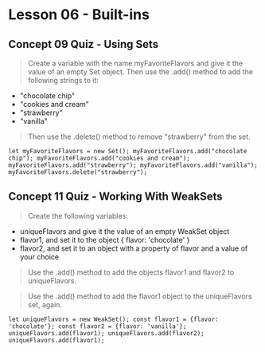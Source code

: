 # Lesson 06 - Built-ins

## Concept 09 Quiz - Using Sets

> Create a variable with the name myFavoriteFlavors and give it the value of an empty Set object. Then use the .add() method to add the following strings to it:

- "chocolate chip"
- "cookies and cream"
- "strawberry"
- "vanilla"

> Then use the .delete() method to remove "strawberry" from the set.

`let myFavoriteFlavors = new Set();
myFavoriteFlavors.add("chocolate chip");
myFavoriteFlavors.add("cookies and cream");
myFavoriteFlavors.add("strawberry");
myFavoriteFlavors.add("vanilla");
myFavoriteFlavors.delete("strawberry");`

## Concept 11 Quiz - Working With WeakSets

> Create the following variables:

- uniqueFlavors and give it the value of an empty WeakSet object
- flavor1, and set it to the object { flavor: 'chocolate' }
- flavor2, and set it to an object with a property of flavor and a value of your choice

> Use the .add() method to add the objects flavor1 and flavor2 to uniqueFlavors.

> Use the .add() method to add the flavor1 object to the uniqueFlavors set, again.

`let uniqueFlavors = new WeakSet();
const flavor1 = {flavor: 'chocolate'};
const flavor2 = {flavor: 'vanilla'};
uniqueFlavors.add(flavor1);
uniqueFlavors.add(flavor2);
uniqueFlavors.add(flavor1);
`